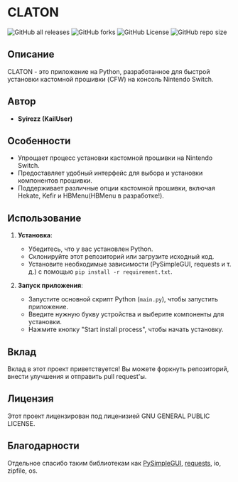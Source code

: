 # CLATON
![GitHub all releases](https://img.shields.io/github/downloads/KailUser/CLATON/total?style=flat-square)
![GitHub forks](https://img.shields.io/github/forks/KailUser/CLATON?style=flat-square)
![GitHub License](https://img.shields.io/github/license/KailUser/CLATON?style=flat-square)
![GitHub repo size](https://img.shields.io/github/repo-size/KailUser/CLATON?style=flat-square)


## Описание
CLATON - это приложение на Python, разработанное для быстрой установки кастомной прошивки (CFW) на консоль Nintendo Switch.

## Автор
- **Syirezz (KailUser)**

## Особенности
- Упрощает процесс установки кастомной прошивки на Nintendo Switch.
- Предоставляет удобный интерфейс для выбора и установки компонентов прошивки.
- Поддерживает различные опции кастомной прошивки, включая Hekate, Kefir и HBMenu(HBMenu в разработке!).

## Использование
1. **Установка**:
   - Убедитесь, что у вас установлен Python.
   - Склонируйте этот репозиторий или загрузите исходный код.
   - Установите необходимые зависимости (PySimpleGUI, requests и т. д.) с помощью `pip install -r requirement.txt`.

2. **Запуск приложения**:
   - Запустите основной скрипт Python (`main.py`), чтобы запустить приложение.
   - Введите нужную букву устройства и выберите компоненты для установки.
   - Нажмите кнопку "Start install process", чтобы начать установку.

## Вклад
Вклад в этот проект приветствуется! Вы можете форкнуть репозиторий, внести улучшения и отправить pull request'ы.

## Лицензия
Этот проект лицензирован под лиценизией GNU GENERAL PUBLIC LICENSE.

## Благодарности
Отдельное спасибо таким библиотекам как [PySimpleGUI](https://github.com/PySimpleGUI/PySimpleGUI), [requests](https://github.com/psf/requests), io, zipfile, os.
